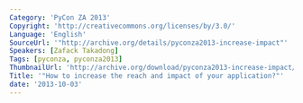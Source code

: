 ```yaml
---
Category: 'PyCon ZA 2013'
Copyright: 'http://creativecommons.org/licenses/by/3.0/'
Language: 'English'
SourceUrl: '"http://archive.org/details/pyconza2013-increase-impact"'
Speakers: [Zafack Takadong]
Tags: [pyconza, pyconza2013]
ThumbnailUrl: 'http://archive.org/download/pyconza2013-increase-impact/pyconza2013-increase-impact.thumbs/pyconza2013-increase-impact_002010.jpg'
Title: '"How to increase the reach and impact of your application?"'
date: '2013-10-03'
---
```


